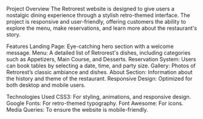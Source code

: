 Project Overview
The Retrorest website is designed to give users a nostalgic dining experience through a stylish retro-themed interface. The project is responsive and user-friendly, offering customers the ability to explore the menu, make reservations, and learn more about the restaurant's story.

Features
Landing Page: Eye-catching hero section with a welcome message.
Menu: A detailed list of Retrorest's dishes, including categories such as Appetizers, Main Course, and Desserts.
Reservation System: Users can book tables by selecting a date, time, and party size.
Gallery: Photos of Retrorest’s classic ambiance and dishes.
About Section: Information about the history and theme of the restaurant.
Responsive Design: Optimized for both desktop and mobile users.

Technologies Used
CSS3: For styling, animations, and responsive design.
Google Fonts: For retro-themed typography.
Font Awesome: For icons.
Media Queries: To ensure the website is mobile-friendly.
 
